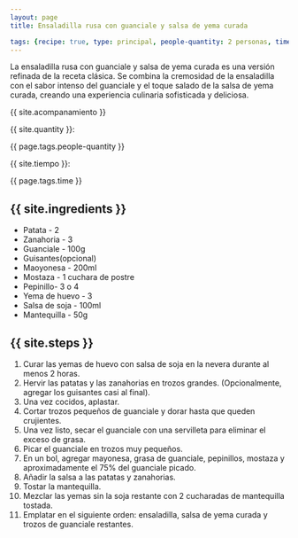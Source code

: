 ```yaml
---
layout: page
title: Ensaladilla rusa con guanciale y salsa de yema curada

tags: {recipe: true, type: principal, people-quantity: 2 personas, time: 1 hora}
---
```


<p class="recipe-description">La ensaladilla rusa con guanciale y salsa de yema curada es una versión refinada de la receta clásica. Se combina la cremosidad de la ensaladilla con el sabor intenso del guanciale y el toque salado de la salsa de yema curada, creando una experiencia culinaria sofisticada y deliciosa.</p>

<div class="recipe-information">
  <div><p class="{{ page.tags.type }}">{{ site.acompanamiento }}</p></div>
  <div><p>{{ site.quantity }}:</p> {{ page.tags.people-quantity }}</div>
  <div><p>{{ site.tiempo }}:</p> {{ page.tags.time }}</div>
</div>

## {{ site.ingredients }}

  *   Patata - 2
  *   Zanahoria - 3
  *   Guanciale - 100g
  *   Guisantes(opcional)
  *   Maoyonesa - 200ml
  *   Mostaza - 1 cuchara de postre
  *   Pepinillo- 3 o 4
  *   Yema de huevo - 3
  *   Salsa de soja - 100ml
  *   Mantequilla - 50g

## {{ site.steps }}

1. Curar las yemas de huevo con salsa de soja en la nevera durante al menos 2 horas.
2. Hervir las patatas y las zanahorias en trozos grandes. (Opcionalmente, agregar los guisantes casi al final).
3. Una vez cocidos, aplastar.
4. Cortar trozos pequeños de guanciale y dorar hasta que queden crujientes.
5. Una vez listo, secar el guanciale con una servilleta para eliminar el exceso de grasa.
6. Picar el guanciale en trozos muy pequeños.
7. En un bol, agregar mayonesa, grasa de guanciale, pepinillos, mostaza y aproximadamente el 75% del guanciale picado.
8. Añadir la salsa a las patatas y zanahorias.
9. Tostar la mantequilla.
10. Mezclar las yemas sin la soja restante con 2 cucharadas de mantequilla tostada.
11. Emplatar en el siguiente orden: ensaladilla, salsa de yema curada y trozos de guanciale restantes.